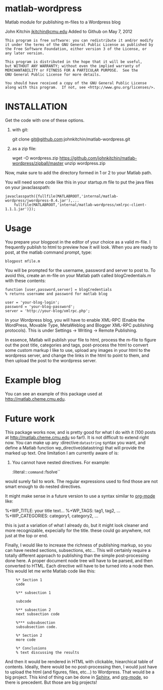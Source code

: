 matlab-wordpress
================

Matlab module for publishing m-files to a Wordpress blog

John Kitchin <jkitchin@cmu.edu>
Added to Github on May 7, 2012

    This program is free software: you can redistribute it and/or modify
    it under the terms of the GNU General Public License as published by
    the Free Software Foundation, either version 3 of the License, or
    any later version.

    This program is distributed in the hope that it will be useful,
    but WITHOUT ANY WARRANTY; without even the implied warranty of
    MERCHANTABILITY or FITNESS FOR A PARTICULAR PURPOSE.  See the
    GNU General Public License for more details.

    You should have received a copy of the GNU General Public License
    along with this program.  If not, see <http://www.gnu.org/licenses/>.

INSTALLATION
============

Get the code with one of these options.

1. with git:

   git clone git@github.com:johnkitchin/matlab-wordpress.git

2. as a zip file:

   wget -O wordpress.zip https://github.com/johnkitchin/matlab-wordpress/zipball/master
   unzip wordpress.zip

Now, make sure to add the directory formed in 1 or 2 to your Matlab path.

You will need some code like this in your startup.m file to put the java files on your javaclasspath:

    javaclasspath({fullfile(MATLABROOT,'internal/matlab-wordpress/jwordpress-0.4.jar'),...
        fullfile(MATLABROOT,'internal/matlab-wordpress/xmlrpc-client-1.1.1.jar')});

Usage
=====

You prepare your blogpost in the editor of your choice as a valid m-file. I frequently publish to html to preview how it will look. When you are ready to post, at the matlab command prompt, type:

    blogpost mfile.m

You will be prompted for the username, password and server to post to. To avoid this, create an m-file on your Matlab path called blogCredentials.m with these contents:

    function [user,password,server] = blogCredentials
    % returns username and password for matlab blog

    user = 'your-blog-login';
    password = 'your-blog-password';
    server = 'http://your-blog/xmlrpc.php';

In your Wordpress blog, you will have to enable XML-RPC (Enable the WordPress, Movable Type, MetaWeblog and Blogger XML-RPC publishing protocols). This is under Settings -> Writing -> Remote Publishing.

In essence, Matlab will publish your file to html, process the m-file to figure out the post title, categories and tags, post-process the html to convert some custom markup I like to use, upload any images in your html to the wordpress server, and change the links in the html to point to them, and then upload the post to the wordpress server.

Example blog
============

You can see an example of this package used at http://matlab.cheme.cmu.edu.

Future work
===========

This package works now, and is pretty good for what I do with it (100 posts at http://matlab.cheme.cmu.edu so far!). It is not difficult to extend right now. You can make up any :directive:`datastring` syntax you want, and define a Matlab function wp_directive(datastring) that will provide the marked up text. One limitation I am currently aware of is:

1. You cannot have nested directives. For example:

   :literal:`:command:`fsolve``

would surely fail to work. The regular expressions used to find those are not smart enough to do nested directives.

It might make sense in a future version to use a syntax similar to [org-mode](http://org-mode.org) like:

   %+WP_TITLE: your title text...
   %+WP_TAGS:  tag1, tag2, ...
   %+WP_CATEGORIES: category1, category2, ...

this is just a variation of what I already do, but it might look cleaner and more recognizable, expecially for the title. these could go anywhere, not just at the top or end.

Finally, I would like to increase the richness of publishing markup, so you can have nested sections, subsections, etc... This will certainly require a totally different approach to publishing than the simple post-processing done here. A proper document node tree will have to be parsed, and then converted to HTML. Each directive will have to be turned into a node then. This would let me write Matlab code like this:

         %* Section 1
         code

         %** subsection 1

         subcode

         %** subsection 2
         next subsection code

         %*** subsubsection
         subsubsection code.

         %* Section 2
         more code

         %* Conclusions
         % text discussing the results

And then it would be rendered in HTML with clickable, hiearchical table of contents. Ideally, there would be no post-processing then, I would just have to upload the html (and figures, files, etc...) to Wordpress. That would be a big project. This kind of thing can be done in [Sphinx](http://sphinx.pocoo.org/), and [org-mode](http://org-mode.org), so there is precedent. But those are big projects!